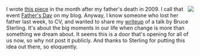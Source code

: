 <img src="http://scripting.com/images/2019/09/25/blackLab.png" border="0" align="right">I wrote <a href="http://scripting.com/stories/2009/10/21/bruceSterlingAtReboot.html">this piece</a> in the month after my father's death in 2009. I call that event <a href="http://scripting.com/stories/2009/10/03/fathersDay.html">Father's Day</a> on my blog. Anyway, I know someone who lost her father last week, to CV, and wanted to share my <a href="http://scripting.com/stories/2009/10/21/bruceSterlingAtReboot.html">writeup</a> of a talk by Bruce Sterling. It's about the big moments in our life when change is more than something we dream about. It seems this is a door that's opening for all of us now, so why not post it publicly. And thanks to Sterling for putting this idea out there, so eloquently.
